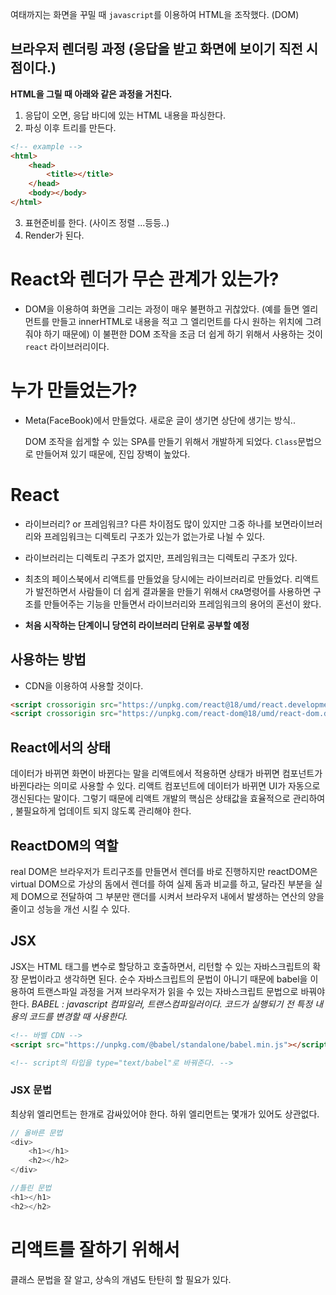 여태까지는 화면을 꾸밀 때 `javascript`를 이용하여 HTML을 조작했다. (DOM)

## 브라우저 렌더링 과정 (응답을 받고 화면에 보이기 직전 시점이다.)

**HTML을 그릴 때 아래와 같은 과정을 거친다.**

1. 응답이 오면, 응답 바디에 있는 HTML 내용을 파싱한다.
2. 파싱 이후 트리를 만든다.

```html
<!-- example -->
<html>
    <head>
        <title></title>
    </head>
    <body></body>
</html>
```

3. 표현준비를 한다. (사이즈 정렬 ...등등..)
4. Render가 된다.

# React와 렌더가 무슨 관계가 있는가?

-   DOM을 이용하여 화면을 그리는 과정이 매우 불편하고 귀찮았다.
    (예를 들면 엘리먼트를 만들고 innerHTML로 내용을 적고 그 엘리먼트를 다시 원하는 위치에 그려줘야 하기 때문에)
    이 불편한 DOM 조작을 조금 더 쉽게 하기 위해서 사용하는 것이 `react` 라이브러리이다.

# 누가 만들었는가?

-   Meta(FaceBook)에서 만들었다.
    새로운 글이 생기면 상단에 생기는 방식..

    DOM 조작을 쉽게할 수 있는 SPA를 만들기 위해서 개발하게 되었다.
    `Class`문법으로 만들어져 있기 때문에, 진입 장벽이 높았다.

# React

-   라이브러리? or 프레임워크?
    다른 차이점도 많이 있지만 그중 하나를 보면라이브러리와 프레임워크는 디렉토리 구조가 있는가 없는가로 나뉠 수 있다.

-   라이브러리는 디렉토리 구조가 없지만, 프레임워크는 디렉토리 구조가 있다.

-   최초의 페이스북에서 리액트를 만들었을 당시에는 라이브러리로 만들었다. 리액트가 발전하면서 사람들이 더 쉽게 결과물을 만들기 위해서 `CRA`명령어를 사용하면 구조를 만들어주는 기능을 만들면서 라이브러리와 프레임워크의 용어의 혼선이 왔다.

-   **처음 시작하는 단계이니 당연히 라이브러리 단위로 공부할 예정**

## 사용하는 방법

-   CDN을 이용하여 사용할 것이다.

```html
<script crossorigin src="https://unpkg.com/react@18/umd/react.development.js"></script>
<script crossorigin src="https://unpkg.com/react-dom@18/umd/react-dom.development.js"></script>
```

## React에서의 상태

데이터가 바뀌면 화면이 바뀐다는 말을 리액트에서 적용하면 상태가 바뀌면 컴포넌트가 바뀐다라는 의미로 사용할 수 있다.
리액트 컴포넌트에 데이터가 바뀌면 UI가 자동으로 갱신된다는 말이다.
그렇기 때문에 리액트 개발의 핵심은 상태값을 효율적으로 관리하여 , 불필요하게 업데이트 되지 않도록 관리해야 한다.

## ReactDOM의 역할

real DOM은 브라우저가 트리구조를 만들면서 렌더를 바로 진행하지만
reactDOM은 virtual DOM으로 가상의 돔에서 렌더를 하여 실제 돔과 비교를 하고, 달라진 부분을 실제 DOM으로 전달하여 그 부분만 랜더를 시켜서 브라우저 내에서 발생하는 연산의 양을 줄이고 성능을 개선 시킬 수 있다.

## JSX

JSX는 HTML 태그를 변수로 할당하고 호출하면서, 리턴할 수 있는 자바스크립트의 확장 문법이라고 생각하면 된다. 순수 자바스크립트의 문법이 아니기 때문에 babel을 이용하여 트랜스파일 과정을 거져 브라우저가 읽을 수 있는 자바스크립트 문법으로 바꿔야한다.
_BABEL : javascript 컴파일러, 트랜스컴파일러이다. 코드가 실행되기 전 특정 내용의 코드를 변경할 때 사용한다._

```html
<!-- 바벨 CDN -->
<script src="https://unpkg.com/@babel/standalone/babel.min.js"></script>

<!-- script의 타입을 type="text/babel"로 바꿔준다. -->
```

### JSX 문법

최상위 엘리먼트는 한개로 감싸있어야 한다.
하위 엘리먼트는 몇개가 있어도 상관없다.

```js
// 올바른 문법
<div>
    <h1></h1>
    <h2></h2>
</div>

//틀린 문법
<h1></h1>
<h2></h2>
```

# 리액트를 잘하기 위해서

클래스 문법을 잘 알고, 상속의 개념도 탄탄히 할 필요가 있다.
